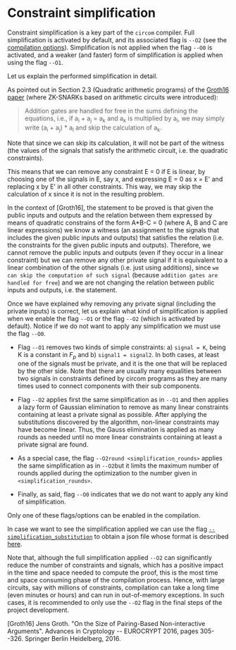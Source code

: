 # Constraint simplification

Constraint simplification is a key part of the `circom` compiler. Full simplification is activated by default, and its associated flag is `--O2` (see the [compilation options](../../compilation-options.md)). Simplification is not applied when the flag `--O0` is activated, and a weaker (and faster) form of simplification is applied when using the flag `--O1`.

Let us explain the performed simplification in detail.

As pointed out in Section 2.3 (Quadratic arithmetic programs) of the [Groth16 paper](https://eprint.iacr.org/2016/260) (where ZK-SNARKs based on arithmetic circuits were introduced): 

> Addition gates are handled for free in the sums defining the equations, i.e., if a<sub>i</sub> + a<sub>j</sub> = a<sub>k</sub> and a<sub>k</sub> is multiplied by a<sub>l</sub>, we may simply write (a<sub>i</sub> + a<sub>j</sub>) * a<sub>l</sub> and skip the calculation of a<sub>k</sub>.

Note that since we can skip its calculation, it will not be part of the witness (the values of the signals that satisfy the arithmetic circuit, i.e. the quadratic constraints).

This means that we can remove any constraint E = 0 if E is linear, by choosing one of the signals in E, say x, and expressing E = 0 as x = E' and replacing x by E' in all other constraints. This way, we may skip the calculation of x since it is not in the resulting problem.

In the context of [Groth16], the statement to be proved is that given the public inputs and outputs and the relation between them expressed by means of quadratic constrains of the form A*B-C = 0 (where A, B and C are linear expressions) we know a witness (an assignment to the signals that includes the given public inputs and outputs) that satisfies the relation (i.e. the constraints for the given public inputs and outputs). Therefore, we cannot remove the public inputs and outputs (even if they occur in a linear constraint) but we can remove any other private signal if it is equivalent to a linear combination of the other signals (i.e. just using additions), since `we can skip the computation of such signal` (because `addition gates are handled for free`) and we are not changing the relation between public inputs and outputs, i.e. the statement.

Once we have explained why removing any private signal (including the private inputs) is correct, let us explain what kind of simplification is applied when we enable the flag `--O1`  or the flag `--O2` (which is activated by default). Notice if we do not want to apply any simplification we must use the flag `--O0`.

* Flag ```--O1``` removes two kinds of simple constraints: a) ```signal = K```, being K is a constant in $F_p$ and b) ```signal1 = signal2```. In both cases, at least one of the signals must be private, and it is the one that will be replaced by the other side. Note that there are usually many equalities between two signals in constraints defined by circom programs as they are many times used to connect components with their sub components.
  
* Flag ```--O2``` applies first the same simplification as in `--O1` and then applies a lazy form of Gaussian elimination to remove as many linear constraints containing at least a private signal as possible. After applying the substitutions discovered by the algorithm, non-linear constraints may have become linear. Thus, the Gauss elimination is applied as many rounds as needed until no more linear constraints containing at least a private signal are found.

* As a special case, the flag ```--O2round <simplification_rounds>``` applies the same simplification as in ```--O2```but it limits the maximum number of rounds applied during the optimization to the number given in ```<simplification_rounds>```.

* Finally, as said, flag ```--O0``` indicates that we do not want to apply any kind of simplification.
  
Only one of these flags/options can be enabled in the compilation.

In case we want to see the simplification applied we can use the flag [```--simplification_substitution```](../../compilation-options.md) to obtain a json file whose format is described [here](../formats/simplification-json.md).

Note that, although the full simplification applied `--O2` can significantly reduce the number of constraints and signals, which has a positive impact in the time and space needed to compute the proof, this is the most time and space consuming phase of the compilation process. Hence, with large circuits, say with millions of constraints, compilation can take a long time (even minutes or hours) and can run in out-of-memory exceptions. In such cases, it is recommended to only use the `--O2` flag in the final steps of the project development.

[Groth16] Jens Groth. "On the Size of Pairing-Based Non-interactive Arguments". Advances in Cryptology -- EUROCRYPT 2016, pages 305--326. Springer Berlin Heidelberg, 2016.
